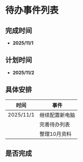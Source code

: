 # 待办事件列表
## 完成时间 
 - **2025/11/1**
## 计划时间
 - **2025/11/2** 
## 具体安排 

|    时间    |    事件                 |
|------------|-------------------------|
| 2025/11/1  | 继续配置新电脑          |
|            | 完善待办列表            |
|            | 整理10月资料            |

## 是否完成

